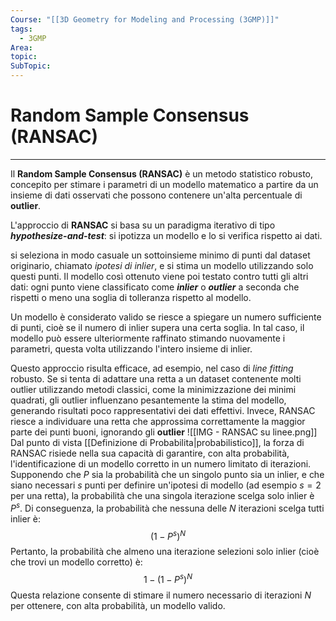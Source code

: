 ```yaml
---
Course: "[[3D Geometry for Modeling and Processing (3GMP)]]"
tags:
  - 3GMP
Area: 
topic: 
SubTopic: 
---
```


# Random Sample Consensus (RANSAC)
---
Il **Random Sample Consensus (RANSAC)** è un metodo statistico robusto, concepito per stimare i parametri di un modello matematico a partire da un insieme di dati osservati che possono contenere un'alta percentuale di **outlier**. 

L'approccio di **RANSAC** si basa su un paradigma iterativo di tipo ***hypothesize-and-test***: si ipotizza un modello e lo si verifica rispetto ai dati. 

 si seleziona in modo casuale un sottoinsieme minimo di punti dal dataset originario, chiamato *ipotesi di inlier*, e si stima un modello utilizzando solo questi punti. Il modello così ottenuto viene poi testato contro tutti gli altri dati: ogni punto viene classificato come ***inlier*** o ***outlier*** a seconda che rispetti o meno una soglia di tolleranza rispetto al modello.

Un modello è considerato valido se riesce a spiegare un numero sufficiente di punti, cioè se il numero di inlier supera una certa soglia. In tal caso, il modello può essere ulteriormente raffinato stimando nuovamente i parametri, questa volta utilizzando l'intero insieme di inlier.

Questo approccio risulta efficace, ad esempio, nel caso di *line fitting* robusto. Se si tenta di adattare una retta a un dataset contenente molti outlier utilizzando metodi classici, come la minimizzazione dei minimi quadrati, gli outlier influenzano pesantemente la stima del modello, generando risultati poco rappresentativi dei dati effettivi. 
Invece, RANSAC riesce a individuare una retta che approssima correttamente la maggior parte dei punti buoni, ignorando gli **outlier** ![[IMG - RANSAC su linee.png]]
Dal punto di vista [[Definizione di Probabilita|probabilistico]], la forza di RANSAC risiede nella sua capacità di garantire, con alta probabilità, l'identificazione di un modello corretto in un numero limitato di iterazioni. Supponendo che $P$ sia la probabilità che un singolo punto sia un inlier, e che siano necessari $s$ punti per definire un'ipotesi di modello (ad esempio $s = 2$ per una retta), la probabilità che una singola iterazione scelga solo inlier è $P^s$. Di conseguenza, la probabilità che nessuna delle $N$ iterazioni scelga tutti inlier è:$$
(1 - P^s)^N
$$Pertanto, la probabilità che almeno una iterazione selezioni solo inlier (cioè che trovi un modello corretto) è:$$
1 - (1 - P^s)^N
$$Questa relazione consente di stimare il numero necessario di iterazioni $N$ per ottenere, con alta probabilità, un modello valido.


